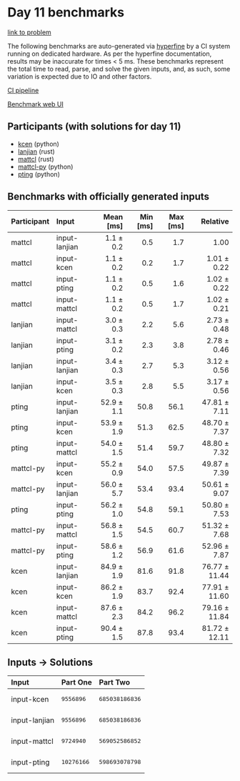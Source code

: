 # Day 11 benchmarks

[link to problem](https://adventofcode.com/2023/day/11)

The following benchmarks are auto-generated via
[hyperfine](https://github.com/sharkdp/hyperfine) by a CI system running on
dedicated hardware. As per the hyperfine documentation, results may be
inaccurate for times < 5 ms. These benchmarks represent the total time to read,
parse, and solve the given inputs, and, as such, some variation is expected due
to IO and other factors.

[CI pipeline](http://ci.papercode.net:8080/teams/main/pipelines/aoc2023)

[Benchmark web UI](https://aoc.ancalagon.black)


## Participants (with solutions for day 11)

- [kcen](https://github.com/kcen/aoc2023) (python)
- [lanjian](https://github.com/lanjian/aoc-2023) (rust)
- [mattcl](https://github.com/mattcl/aoc2023) (rust)
- [mattcl-py](https://github.com/mattcl/aoc2023-py) (python)
- [pting](https://github.com/pting/aoc2023) (python)


## Benchmarks with officially generated inputs

| Participant | Input | Mean [ms] | Min [ms] | Max [ms] | Relative |
|:---|:---|---:|---:|---:|---:|
| mattcl | input-lanjian | 1.1 ± 0.2 | 0.5 | 1.7 | 1.00 |
| mattcl | input-kcen | 1.1 ± 0.2 | 0.2 | 1.7 | 1.01 ± 0.22 |
| mattcl | input-pting | 1.1 ± 0.2 | 0.5 | 1.6 | 1.02 ± 0.22 |
| mattcl | input-mattcl | 1.1 ± 0.2 | 0.5 | 1.7 | 1.02 ± 0.21 |
| lanjian | input-mattcl | 3.0 ± 0.3 | 2.2 | 5.6 | 2.73 ± 0.48 |
| lanjian | input-pting | 3.1 ± 0.2 | 2.3 | 3.8 | 2.78 ± 0.46 |
| lanjian | input-lanjian | 3.4 ± 0.3 | 2.7 | 5.3 | 3.12 ± 0.56 |
| lanjian | input-kcen | 3.5 ± 0.3 | 2.8 | 5.5 | 3.17 ± 0.56 |
| pting | input-lanjian | 52.9 ± 1.1 | 50.8 | 56.1 | 47.81 ± 7.11 |
| pting | input-kcen | 53.9 ± 1.9 | 51.3 | 62.5 | 48.70 ± 7.37 |
| pting | input-mattcl | 54.0 ± 1.5 | 51.4 | 59.7 | 48.80 ± 7.32 |
| mattcl-py | input-kcen | 55.2 ± 0.9 | 54.0 | 57.5 | 49.87 ± 7.39 |
| mattcl-py | input-lanjian | 56.0 ± 5.7 | 53.4 | 93.4 | 50.61 ± 9.07 |
| pting | input-pting | 56.2 ± 1.0 | 54.8 | 59.1 | 50.80 ± 7.53 |
| mattcl-py | input-mattcl | 56.8 ± 1.5 | 54.5 | 60.7 | 51.32 ± 7.68 |
| mattcl-py | input-pting | 58.6 ± 1.2 | 56.9 | 61.6 | 52.96 ± 7.87 |
| kcen | input-lanjian | 84.9 ± 1.9 | 81.6 | 91.8 | 76.77 ± 11.44 |
| kcen | input-kcen | 86.2 ± 1.9 | 83.7 | 92.4 | 77.91 ± 11.60 |
| kcen | input-mattcl | 87.6 ± 2.3 | 84.2 | 96.2 | 79.16 ± 11.84 |
| kcen | input-pting | 90.4 ± 1.5 | 87.8 | 93.4 | 81.72 ± 12.11 |


## Inputs -> Solutions

| Input | Part One | Part Two |
|:---|:---|:---|
|input-kcen|<pre>9556896</pre>|<pre>685038186836</pre>|
|input-lanjian|<pre>9556896</pre>|<pre>685038186836</pre>|
|input-mattcl|<pre>9724940</pre>|<pre>569052586852</pre>|
|input-pting|<pre>10276166</pre>|<pre>598693078798</pre>|